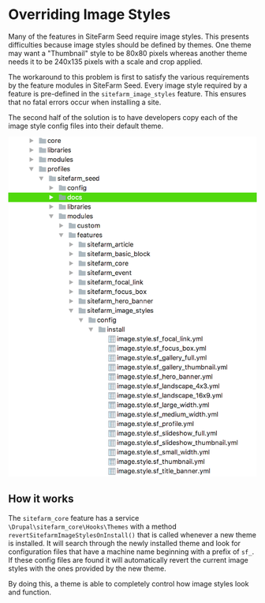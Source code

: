# Overriding Image Styles

Many of the features in SiteFarm Seed require image styles. This presents
difficulties because image styles should be defined by themes. One theme may
want a "Thumbnail" style to be 80x80 pixels whereas another theme needs it to be
240x135 pixels with a scale and crop applied.

The workaround to this problem is first to satisfy the various requirements by
the feature modules in SiteFarm Seed. Every image style required by a feature is
pre-defined in the `sitefarm_image_styles` feature. This ensures that no fatal
errors occur when installing a site.

The second half of the solution is to have developers copy each of the image
style config files into their default theme.

![Screenshot of file structure to image style config files](images/image-style-config-directory.png)

## How it works

The `sitefarm_core` feature has a service `\Drupal\sitefarm_core\Hooks\Themes`
with a method `revertSitefarmImageStylesOnInstall()` that is called whenever a
new theme is installed. It will search through the newly installed theme and
look for configuration files that have a machine name beginning with a prefix of
`sf_`. If these config files are found it will automatically revert the current
image styles with the ones provided by the new theme.

By doing this, a theme is able to completely control how image styles look and
function.
